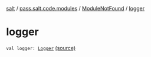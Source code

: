 [salt](../../index.md) / [pass.salt.code.modules](../index.md) / [ModuleNotFound](index.md) / [logger](./logger.md)

# logger

`val logger: `[`Logger`](https://docs.oracle.com/javase/6/docs/api/java/util/logging/Logger.html) [(source)](https://github.com/kurbaniec-tgm/salt/tree/master/code/modules/ModuleNotFound.kt#L6)